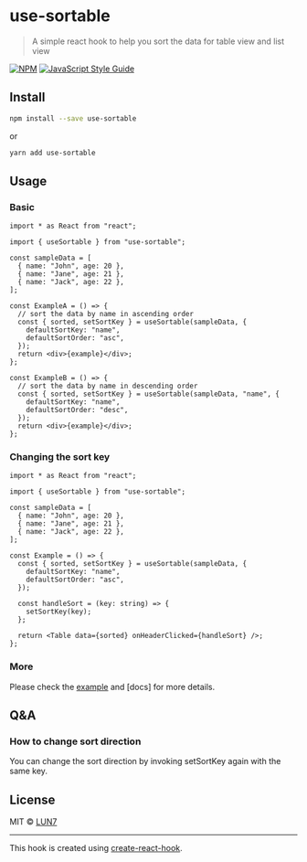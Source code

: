 # use-sortable

> A simple react hook to help you sort the data for table view and list view

[![NPM](https://img.shields.io/npm/v/use-sortable.svg)](https://www.npmjs.com/package/use-sortable) [![JavaScript Style Guide](https://img.shields.io/badge/code_style-standard-brightgreen.svg)](https://standardjs.com)

## Install

```bash
npm install --save use-sortable
```

or

```bash
yarn add use-sortable
```

## Usage

### Basic

```tsx
import * as React from "react";

import { useSortable } from "use-sortable";

const sampleData = [
  { name: "John", age: 20 },
  { name: "Jane", age: 21 },
  { name: "Jack", age: 22 },
];

const ExampleA = () => {
  // sort the data by name in ascending order
  const { sorted, setSortKey } = useSortable(sampleData, {
    defaultSortKey: "name",
    defaultSortOrder: "asc",
  });
  return <div>{example}</div>;
};

const ExampleB = () => {
  // sort the data by name in descending order
  const { sorted, setSortKey } = useSortable(sampleData, "name", {
    defaultSortKey: "name",
    defaultSortOrder: "desc",
  });
  return <div>{example}</div>;
};
```

### Changing the sort key

```tsx
import * as React from "react";

import { useSortable } from "use-sortable";

const sampleData = [
  { name: "John", age: 20 },
  { name: "Jane", age: 21 },
  { name: "Jack", age: 22 },
];

const Example = () => {
  const { sorted, setSortKey } = useSortable(sampleData, {
    defaultSortKey: "name",
    defaultSortOrder: "asc",
  });

  const handleSort = (key: string) => {
    setSortKey(key);
  };

  return <Table data={sorted} onHeaderClicked={handleSort} />;
};
```

### More

Please check the [example](https://github.com/LUN7/use-sortable/example) and [docs] for more details.

## Q&A

### How to change sort direction

You can change the sort direction by invoking setSortKey again with the same key.

## License

MIT © [LUN7](https://github.com/LUN7)

---

This hook is created using [create-react-hook](https://github.com/hermanya/create-react-hook).
